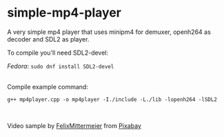 # simple-mp4-player
A very simple mp4 player that uses minipm4 for demuxer, openh264 as decoder and SDL2 as player.

To compile you'll need SDL2-devel:

_Fedora_: `sudo dnf install SDL2-devel` 

<br/>
Compile example command:

`g++ mp4player.cpp -o mp4player -I./include -L./lib -lopenh264 -lSDL2`

<br/>

Video sample by <a href="https://pixabay.com/users/felixmittermeier-4397258/">FelixMittermeier</a> from <a href="https://pixabay.com/videos/sunset-sky-clouds-abendstimmung-8451/">Pixabay</a>
